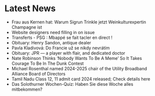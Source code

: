 # Latest News
-  Frau aus Kernen hat: Warum Sigrun Trinkle jetzt Weinkulturexpertin Champagne ist
-  Website designers need filling in on issue
-  Transferts - PSG : Mbappé se fait tacler en direct !
-  Obituary: Henry Sandon, antique dealer
-  Pavla Kladivová: Do Francie už se nikdy nevrátím
-  Obituary: JPR — a player with flair, and dedicated doctor
-  Nate Robinson Thinks ‘Nobody Wants To Be A Meme’ So It Takes Courage To Be In The Dunk Contest
-  Michael Rosenthal named 2024-2025 chair of the Utility Broadband Alliance Board of Directors
-  Tamil Nadu Class 12, 11 admit card 2024 released; Check details here
-  Das Solothurner Wochen-Quiz: Haben Sie diese Woche alles mitbekommen?
